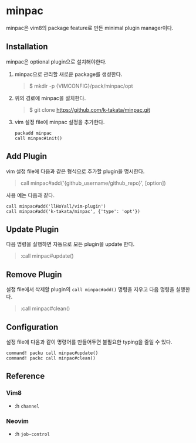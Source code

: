 # minpac

minpac은 vim8의 package feature로 만든 minimal plugin manager이다.

## Installation

minpac은 optional plugin으로 설치해야한다.

1. minpac으로 관리할 새로운 package를 생성한다.
	> $ mkdir -p {VIMCONFIG}/pack/minpac/opt
2. 위의 경로에 minpac을 설치한다.
	> $ git clone https://github.com/k-takata/minpac.git
3. vim 설정 file에 minpac 설정을 추가한다.
	```vim
	packadd minpac
	call minpac#init()
	```

## Add Plugin

vim 설정 file에 다음과 같은 형식으로 추가할 plugin을 명시한다.

> call minpac#add('{github_username/github_repo}', [option])

사용 예는 다음과 같다.

```vim
call minpac#add('llHoYall/vim-plugin')
call minpac#add('k-takata/minpac', {'type': 'opt'})
```

## Update Plugin

다음 명령을 실행하면 자동으로 모든 plugin을 update 한다.

> :call minpac#update()

## Remove Plugin

설정 file에서 삭제할 plugin의 `call minpac#add()` 명령을 지우고 다음 명령을 실행한다.

> :call minpac#clean()

## Configuration

설정 file에 다음과 같이 명령어를 만들어두면 불필요한 typing을 줄일 수 있다.

```vim
command! packu call minpac#update()
command! packc call minpac#clean()
```

## Reference

### Vim8

* :h `channel`

### Neovim

* :h `job-control`
